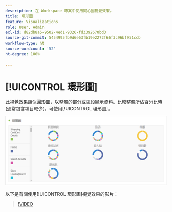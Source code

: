 ```yaml
---
description: 在 Workspace 專案中使用同心圓視覺效果。
title: 環形圖
feature: Visualizations
role: User, Admin
exl-id: d82db8a5-9502-4ed1-9326-fd3392670bd3
source-git-commit: 5454995fb9d6e63fb19e2272f66f3c96bf951ccb
workflow-type: ht
source-wordcount: '52'
ht-degree: 100%

---
```


# [!UICONTROL 環形圖]

此視覺效果類似圓形圖，以整體的部分或區段顯示資料。比較整體所佔百分比時 (通常包含項目較少)，可使用[!UICONTROL 環形圖]。

![](assets/donut.png)

以下是有關使用[!UICONTROL 環形圖]視覺效果的影片：

>[!VIDEO](https://video.tv.adobe.com/v/334309/?quality=12)
